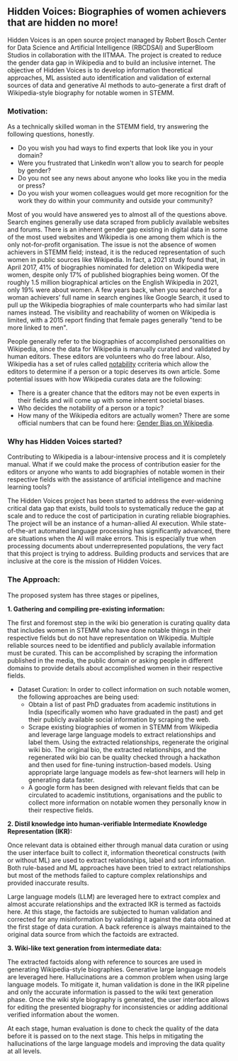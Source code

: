 ## Hidden Voices: Biographies of women achievers that are hidden no more!

Hidden Voices is an open source project managed by Robert Bosch Center for Data Science and Artificial Intelligence (RBCDSAI) and SuperBloom Studios in collaboration with the IITMAA. The project is created to reduce the gender data gap in Wikipedia and to build an inclusive internet. The objective of Hidden Voices is to develop information theoretical approaches, ML assisted auto identification and validation of external sources of data and generative AI methods to auto-generate a first draft of Wikipedia-style biography for notable women in STEMM.

### Motivation:
As a technically skilled woman in the STEMM field, try answering the following questions, honestly.
- Do you wish you had ways to find experts that look like you in your domain? 
- Were you frustrated that LinkedIn won't allow you to search for people by gender? 
- Do you not see any news about anyone who looks like you in the media or press? 
- Do you wish your women colleagues would get more recognition for the work they do within your community and outside your community?

Most of you would have answered yes to almost all of the questions above. Search engines generally use data scraped from publicly available websites and forums. There is an inherent gender gap existing in digital data in some of the most used websites and Wikipedia is one among them which is the only not-for-profit organisation. The issue is not the absence of women achievers in STEMM field; instead, it is the reduced representation of such women in public sources like Wikipedia. In fact, a 2021 study found that, in April 2017, 41% of biographies nominated for deletion on Wikipedia were women, despite only 17% of published biographies being women. Of the roughly 1.5 million biographical articles on the English Wikipedia in 2021, only 19% were about women.
A few years back, when you searched for a woman achievers’ full name in search engines like Google Search, it used to pull up the Wikipedia biographies of male counterparts who had similar last names instead. The visibility and reachability of women on Wikipedia is limited, with a 2015 report finding that female pages generally "tend to be more linked to men". 

People generally refer to the biographies of accomplished personalities on Wikipedia, since the data for Wikipedia is manually curated and validated by human editors. These editors are volunteers who do free labour. Also, Wikipedia has a set of rules called [notability](https://en.wikipedia.org/wiki/Wikipedia:Notability) ccriteria which allow the editors to determine if a person or a topic deserves its own article. Some potential issues with how Wikipedia curates data are the following:

- There is a greater chance that the editors may not be even experts in their fields and will come up with some inherent societal biases.
- Who decides the notability of a person or a topic?
- How many of the Wikipedia editors are actually women? There are some official numbers that can be found here: [Gender Bias on Wikipedia](https://en.wikipedia.org/wiki/Gender_bias_on_Wikipedia).

### Why has Hidden Voices started?
Contributing to Wikipedia is a labour-intensive process and it is completely manual. What if we could make the process of contribution easier for the editors or anyone who wants to add biographies of notable women in their respective fields with the assistance of artificial intelligence and machine learning tools?

The Hidden Voices project has been started to address the ever-widening critical data gap that exists, build tools to systematically reduce the gap at scale and to reduce the cost of participation in curating reliable biographies. The project will be an instance of a human-allied AI execution. While state-of-the-art automated language processing has significantly advanced, there are situations when the AI will make errors. This is especially true when processing documents about underrepresented populations, the very fact that this project is trying to address. Building products and services that are inclusive at the core is the mission of Hidden Voices. 

### The Approach:
The proposed system has three stages or pipelines, 

**1. Gathering and compiling pre-existing information:**

The first and foremost step in the wiki bio generation is curating quality data that includes women in STEMM who have done notable things in their respective fields but do not have representation on Wikipedia. Multiple reliable sources need to be identified and publicly available information must be curated. This can be accomplished by scraping the information published in the media, the public domain or asking people in different domains to provide details about accomplished women in their respective fields.
  - Dataset Curation: In order to collect information on such notable women, the following approaches are being used:
    - Obtain a list of past PhD graduates from academic institutions in India (specifically women who have graduated in the past) and get their publicly available social information by scraping the web.
    - Scrape existing biographies of women in STEMM from Wikipedia and leverage large language models to extract relationships and label them. Using the extracted relationships, regenerate the original wiki bio. The original bio, the extracted relationships, and the regenerated wiki bio can be quality checked through a hackathon and then used for fine-tuning instruction-based models. Using appropriate large language models as few-shot learners will help in generating data faster.
    - A google form has been designed with relevant fields that can be circulated to academic institutions, organisations and the public to collect more information on notable women they personally know in their respective fields.

**2. Distil knowledge into human-verifiable Intermediate Knowledge Representation (IKR):**

Once relevant data is obtained either through manual data curation or using the user interface built to collect it, information theoretical constructs (with or without ML) are used to extract relationships, label and sort information. Both rule-based and ML approaches have been tried to extract relationships but most of the methods failed to capture complex relationships and provided inaccurate results.

Large language models (LLM) are leveraged here to extract complex and almost accurate relationships and the extracted IKR is termed as factoids here. At this stage, the factoids are subjected to human validation and corrected for any misinformation by validating it against the data obtained at the first stage of data curation. A back reference is always maintained to the original data source from which the factoids are extracted.

**3. Wiki-like text generation from intermediate data:**

The extracted factoids along with reference to sources are used in generating Wikipedia-style biographies. Generative large language models are leveraged here. Hallucinations are a common problem when using large language models. To mitigate it, human validation is done in the IKR pipeline and only the accurate information is passed to the wiki text generation phase. Once the wiki style biography is generated, the user interface allows for editing the presented biography for inconsistencies or adding additional verified information about the women.

At each stage, human evaluation is done to check the quality of the data before it is passed on to the next stage. This helps in mitigating the hallucinations of the large language models and improving the data quality at all levels. 




<!--

**Here are some ideas to get you started:**

🙋‍♀️ A short introduction - what is your organization all about?
🌈 Contribution guidelines - how can the community get involved?
👩‍💻 Useful resources - where can the community find your docs? Is there anything else the community should know?
🍿 Fun facts - what does your team eat for breakfast?
🧙 Remember, you can do mighty things with the power of [Markdown](https://docs.github.com/github/writing-on-github/getting-started-with-writing-and-formatting-on-github/basic-writing-and-formatting-syntax)
-->
